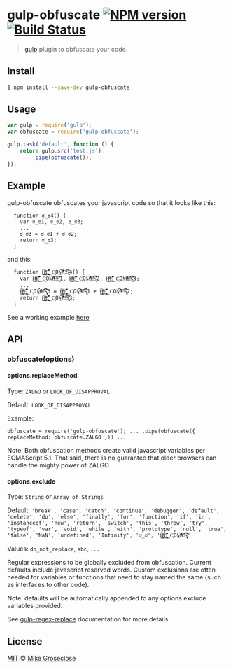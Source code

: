 # gulp-obfuscate [![NPM version][npm-image]][npm-url] [![Build Status][travis-image]][travis-url]

> [gulp](http://gulpjs.com) plugin to obfuscate your code.

## Install

```bash
$ npm install --save-dev gulp-obfuscate
```

## Usage

```js
var gulp = require('gulp');
var obfuscate = require('gulp-obfuscate');

gulp.task('default', function () {
	return gulp.src('test.js')
		.pipe(obfuscate());
});
```
## Example

gulp-obfuscate obfuscates your javascript code so that it looks like this:
```
  function ಠ_ಠ4() {
    var ಠ_ಠ1, ಠ_ಠ2, ಠ_ಠ3;
    ...
    ಠ_ಠ3 = ಠ_ಠ1 + ಠ_ಠ2;
    return ಠ_ಠ3;
  }
```
and this:
```
  function H͇̬͔̳̖̅̒ͥͧẸ̖͇͈͍̱̭̌͂͆͊_C͈OM̱̈́͛̈ͩ͐͊ͦEͨ̓̐S̬̘͍͕͔͊̆̑̈́̅4() {
    var H͇̬͔̳̖̅̒ͥͧẸ̖͇͈͍̱̭̌͂͆͊_C͈OM̱̈́͛̈ͩ͐͊ͦEͨ̓̐S̬̘͍͕͔͊̆̑̈́̅1, H͇̬͔̳̖̅̒ͥͧẸ̖͇͈͍̱̭̌͂͆͊_C͈OM̱̈́͛̈ͩ͐͊ͦEͨ̓̐S̬̘͍͕͔͊̆̑̈́̅2, H͇̬͔̳̖̅̒ͥͧẸ̖͇͈͍̱̭̌͂͆͊_C͈OM̱̈́͛̈ͩ͐͊ͦEͨ̓̐S̬̘͍͕͔͊̆̑̈́̅3;
    ...
    H͇̬͔̳̖̅̒ͥͧẸ̖͇͈͍̱̭̌͂͆͊_C͈OM̱̈́͛̈ͩ͐͊ͦEͨ̓̐S̬̘͍͕͔͊̆̑̈́̅3 = H͇̬͔̳̖̅̒ͥͧẸ̖͇͈͍̱̭̌͂͆͊_C͈OM̱̈́͛̈ͩ͐͊ͦEͨ̓̐S̬̘͍͕͔͊̆̑̈́̅1 + H͇̬͔̳̖̅̒ͥͧẸ̖͇͈͍̱̭̌͂͆͊_C͈OM̱̈́͛̈ͩ͐͊ͦEͨ̓̐S̬̘͍͕͔͊̆̑̈́̅2;
    return H͇̬͔̳̖̅̒ͥͧẸ̖͇͈͍̱̭̌͂͆͊_C͈OM̱̈́͛̈ͩ͐͊ͦEͨ̓̐S̬̘͍͕͔͊̆̑̈́̅3;
  }
```

See a working example [here](http://mikegroseclose.github.io/gulp-obfuscate/)

## API

### obfuscate(options)

#### options.replaceMethod

Type: `ZALGO` or `LOOK_OF_DISAPPROVAL`

Default:  `LOOK_OF_DISAPPROVAL`

Example:

`
obfuscate = require('gulp-obfuscate');
...
.pipe(obfuscate({ replaceMethod: obfuscate.ZALGO }))
...
`

Note: Both obfuscation methods create valid javascript variables per ECMAScript 5.1.
That said, there is no guarantee that older browsers can handle the mighty power of ZALGO.


#### options.exclude

Type: `String` or `Array of Strings`

Default: `'break', 'case', 'catch', 'continue', 'debugger', 'default', 'delete',
          'do', 'else', 'finally', 'for', 'function', 'if', 'in', 'instanceof',
          'new', 'return', 'switch', 'this', 'throw', 'try', 'typeof', 'var',
          'void', 'while', 'with', 'prototype', 'null', 'true', 'false', 'NaN',
          'undefined', 'Infinity', 'ಠ_ಠ', 'H͇̬͔̳̖̅̒ͥͧẸ̖͇͈͍̱̭̌͂͆͊_C͈OM̱̈́͛̈ͩ͐͊ͦEͨ̓̐S̬̘͍͕͔͊̆̑̈́̅'`

Values: `do_not_replace`, `abc`, `...`

Regular expressions to be globally excluded from obfuscation.  Current defaults include javascript reserved words.
Custom exclusions are often needed for variables or functions that need to stay named the same (such as interfaces to other code).

Note:  defaults will be automatically appended to any options.exclude variables provided.

See [gulp-regex-replace](https://github.com/mikegroseclose/gulp-regex-replace) documentation for more details.

## License

[MIT](http://opensource.org/licenses/MIT) © [Mike Groseclose](//github.com/mikegroseclose)

[npm-url]: https://npmjs.org/package/gulp-obfuscate
[npm-image]: https://badge.fury.io/js/gulp-obfuscate.png

[travis-url]: http://travis-ci.org/mikegroseclose/gulp-obfuscate
[travis-image]: https://secure.travis-ci.org/mikegroseclose/gulp-obfuscate.png?branch=master
